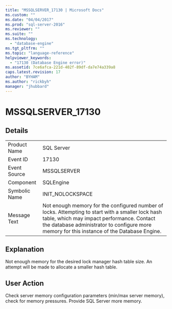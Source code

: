 ```yaml
---
title: "MSSQLSERVER_17130 | Microsoft Docs"
ms.custom: ""
ms.date: "04/04/2017"
ms.prod: "sql-server-2016"
ms.reviewer: ""
ms.suite: ""
ms.technology: 
  - "database-engine"
ms.tgt_pltfrm: ""
ms.topic: "language-reference"
helpviewer_keywords: 
  - "17130 (Database Engine error)"
ms.assetid: 7ce6afca-221d-402f-89df-da7e74a339a8
caps.latest.revision: 17
author: "BYHAM"
ms.author: "rickbyh"
manager: "jhubbard"
---
```

# MSSQLSERVER_17130
  
## Details  
  
|||  
|-|-|  
|Product Name|SQL Server|  
|Event ID|17130|  
|Event Source|MSSQLSERVER|  
|Component|SQLEngine|  
|Symbolic Name|INIT_NOLOCKSPACE|  
|Message Text|Not enough memory for the configured number of locks. Attempting to start with a smaller lock hash table, which may impact performance. Contact the database administrator to configure more memory for this instance of the Database Engine.|  
  
## Explanation  
Not enough memory for the desired lock manager hash table size.  An attempt will be made to allocate a smaller hash table.  
  
## User Action  
Check server memory configuration parameters (min/max server memory), check for memory pressures. Provide SQL Server more memory.  
  
